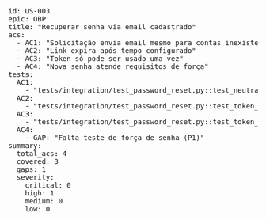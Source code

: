 <pre>
id: US-003
epic: OBP
title: "Recuperar senha via email cadastrado"
acs:
  - AC1: "Solicitação envia email mesmo para contas inexistentes"
  - AC2: "Link expira após tempo configurado"
  - AC3: "Token só pode ser usado uma vez"
  - AC4: "Nova senha atende requisitos de força"
tests:
  AC1:
    - "tests/integration/test_password_reset.py::test_neutral_response"
  AC2:
    - "tests/integration/test_password_reset.py::test_token_expiration"
  AC3:
    - "tests/integration/test_password_reset.py::test_token_one_time_use"
  AC4:
    - GAP: "Falta teste de força de senha (P1)"
summary:
  total_acs: 4
  covered: 3
  gaps: 1
  severity:
    critical: 0
    high: 1
    medium: 0
    low: 0
</pre>
